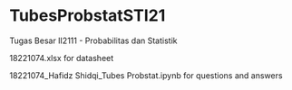 # TubesProbstatSTI21
Tugas Besar II2111 - Probabilitas dan Statistik

18221074.xlsx for datasheet

18221074_Hafidz Shidqi_Tubes Probstat.ipynb for questions and answers
